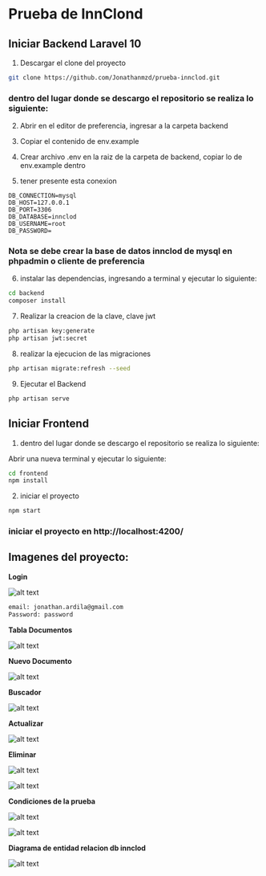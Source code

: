 # Prueba de InnClond 

## Iniciar Backend Laravel 10

1) Descargar el clone del proyecto

```sh
git clone https://github.com/Jonathanmzd/prueba-innclod.git
```
### dentro del lugar donde se descargo el repositorio se realiza lo siguiente:
   
2) Abrir en el editor de preferencia, ingresar a la carpeta backend

3) Copiar el contenido de env.example 
   
4) Crear archivo .env en la raiz de la carpeta de backend, copiar lo de env.example dentro

5) tener presente esta conexion
   
```env
DB_CONNECTION=mysql
DB_HOST=127.0.0.1
DB_PORT=3306
DB_DATABASE=innclod
DB_USERNAME=root
DB_PASSWORD=
```
### **Nota** se debe crear la base de datos **innclod** de mysql en phpadmin o cliente de preferencia

6) instalar las dependencias, ingresando a terminal y ejecutar lo siguiente:
```sh
cd backend
composer install 
```

7) Realizar la creacion de la clave, clave jwt
```sh
php artisan key:generate
php artisan jwt:secret
```

8) realizar la ejecucion de las migraciones
```sh
php artisan migrate:refresh --seed
```

9) Ejecutar el Backend
```sh
php artisan serve
```

## Iniciar Frontend

1) dentro del lugar donde se descargo el repositorio se realiza lo siguiente:

Abrir una nueva terminal y ejecutar lo siguiente:

```sh
cd frontend
npm install 
```

2) iniciar el proyecto
```sh
npm start
```

### iniciar el proyecto en  http://localhost:4200/

## Imagenes del proyecto:

**Login**

![alt text](image.png)

```sh
email: jonathan.ardila@gmail.com
Password: password
```

**Tabla Documentos**

![alt text](image-1.png)

**Nuevo Documento**

![alt text](image-2.png)

**Buscador**

![alt text](image-3.png)

**Actualizar**

![alt text](image-4.png)

**Eliminar**

![alt text](image-5.png)

![alt text](image-6.png)

**Condiciones de la prueba**

![alt text](image-7.png)

![alt text](image-8.png)

**Diagrama de entidad relacion db innclod**

![alt text](image-9.png)
